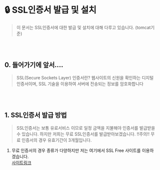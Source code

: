 # :lock: SSL인증서 발급 및 설치
> 이 문서는 SSL인증서에 대한 발급 및 설치에 대해 다루고 있습니다. (tomcat기준)
<br>
<br>

## 0. 들어가기에 앞서....
> SSL(Secure Sockets Layer) 인증서란? 웹사이트의 신원을 확인하는 디지털 인증서이며, SSL 기술을 이용하여 서버에 전송되는 정보를 암호화합니다
<br>
<br>

## 1. SSL인증서 발급 방법
> SSL인증서는 보통 유료서비스 이므로 일정 금액을 지불해야 인증서를 발급받을 수 있습니다. 하지만 저희는 무료 SSL인증서를 발급받아보겠습니다.
> !!주의!! 무료 인증서의 경우 유효기간이 3개월입니다.

1) 무료 인증서의 경우 종류가 다양하지만 저는 여기에서 SSL Free 사이트를 이용하겠습니다.<br/>
[사이트링크](https://www.sslforfree.com/)
<br/>
<br/>
